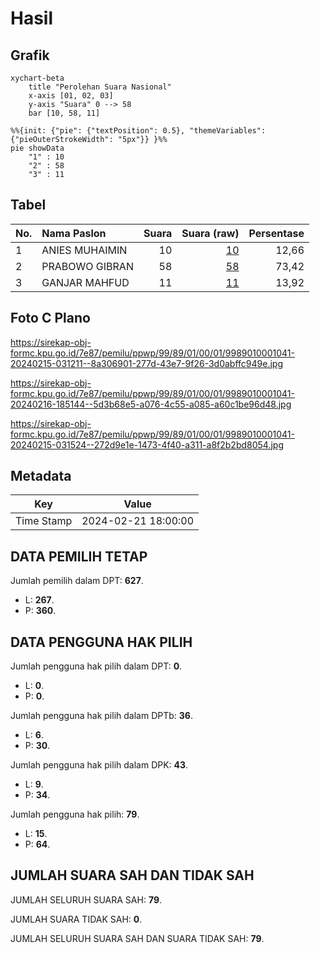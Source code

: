 # Hasil

## Grafik

```mermaid
xychart-beta
    title "Perolehan Suara Nasional"
    x-axis [01, 02, 03]
    y-axis "Suara" 0 --> 58
    bar [10, 58, 11]
```

```mermaid
%%{init: {"pie": {"textPosition": 0.5}, "themeVariables": {"pieOuterStrokeWidth": "5px"}} }%%
pie showData
    "1" : 10
    "2" : 58
    "3" : 11
```

## Tabel

| No. | Nama Paslon    | Suara | Suara (raw) | Persentase |
|:--- |:-------------- | -----:| -----------:| ----------:|
| 1   | ANIES MUHAIMIN | 10    | [10][p-1]   | 12,66      |
| 2   | PRABOWO GIBRAN | 58    | [58][p-2]   | 73,42      |
| 3   | GANJAR MAHFUD  | 11    | [11][p-3]   | 13,92      |


[p-1]: https://github.com/gigit-pemilu/pemilu-2024/blob/main/pilpres/hitung-suara/sub/99-luar-negeri/sub/89-penang-malaysia/sub/01-penang-malaysia/sub/0001-penang-malaysia/sub/041-ksk-026/sub/paslon-1.txt
[p-2]: https://github.com/gigit-pemilu/pemilu-2024/blob/main/pilpres/hitung-suara/sub/99-luar-negeri/sub/89-penang-malaysia/sub/01-penang-malaysia/sub/0001-penang-malaysia/sub/041-ksk-026/sub/paslon-2.txt
[p-3]: https://github.com/gigit-pemilu/pemilu-2024/blob/main/pilpres/hitung-suara/sub/99-luar-negeri/sub/89-penang-malaysia/sub/01-penang-malaysia/sub/0001-penang-malaysia/sub/041-ksk-026/sub/paslon-3.txt

## Foto C Plano

https://sirekap-obj-formc.kpu.go.id/7e87/pemilu/ppwp/99/89/01/00/01/9989010001041-20240215-031211--8a306901-277d-43e7-9f26-3d0abffc949e.jpg

https://sirekap-obj-formc.kpu.go.id/7e87/pemilu/ppwp/99/89/01/00/01/9989010001041-20240216-185144--5d3b68e5-a076-4c55-a085-a60c1be96d48.jpg

https://sirekap-obj-formc.kpu.go.id/7e87/pemilu/ppwp/99/89/01/00/01/9989010001041-20240215-031524--272d9e1e-1473-4f40-a311-a8f2b2bd8054.jpg


## Metadata

| Key        | Value               |
| ---------- | ------------------- |
| Time Stamp | 2024-02-21 18:00:00 |


## DATA PEMILIH TETAP

Jumlah pemilih dalam DPT: **627**.
 * L: **267**.
 * P: **360**.

## DATA PENGGUNA HAK PILIH

Jumlah pengguna hak pilih dalam DPT: **0**.
 * L: **0**.
 * P: **0**.

Jumlah pengguna hak pilih dalam DPTb: **36**.
 * L: **6**.
 * P: **30**.

Jumlah pengguna hak pilih dalam DPK: **43**.
 * L: **9**.
 * P: **34**.

Jumlah pengguna hak pilih: **79**.
 * L: **15**.
 * P: **64**.

## JUMLAH SUARA SAH DAN TIDAK SAH

JUMLAH SELURUH SUARA SAH: **79**.

JUMLAH SUARA TIDAK SAH: **0**.

JUMLAH SELURUH SUARA SAH DAN SUARA TIDAK SAH: **79**.


